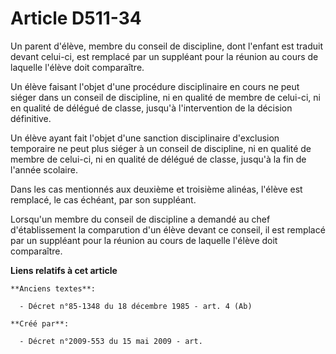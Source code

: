 # Article D511-34

Un parent d'élève, membre du conseil de discipline, dont l'enfant est traduit devant celui-ci, est remplacé par un suppléant
pour la réunion au cours de laquelle l'élève doit comparaître.

Un élève faisant l'objet d'une procédure disciplinaire en cours ne peut siéger dans un conseil de discipline, ni en qualité
de membre de celui-ci, ni en qualité de délégué de classe, jusqu'à l'intervention de la décision définitive.

Un élève ayant fait l'objet d'une sanction disciplinaire d'exclusion temporaire ne peut plus siéger à un conseil de
discipline, ni en qualité de membre de celui-ci, ni en qualité de délégué de classe, jusqu'à la fin de l'année scolaire.

Dans les cas mentionnés aux deuxième et troisième alinéas, l'élève est remplacé, le cas échéant, par son suppléant.

Lorsqu'un membre du conseil de discipline a demandé au chef d'établissement la comparution d'un élève devant ce conseil, il
est remplacé par un suppléant pour la réunion au cours de laquelle l'élève doit comparaître.

**Liens relatifs à cet article**

	**Anciens textes**:

	  - Décret n°85-1348 du 18 décembre 1985 - art. 4 (Ab)

	**Créé par**:

	  - Décret n°2009-553 du 15 mai 2009 - art.
